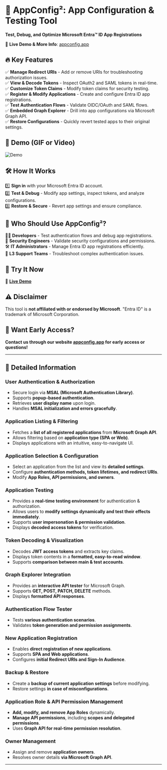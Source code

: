 # 🚀 AppConfig²: App Configuration & Testing Tool

**Test, Debug, and Optimize Microsoft Entra™ ID App Registrations**

🔗 **Live Demo & More Info**: [appconfig.app](https://appconfig.app)
<!-- 📖 **Documentation**: [Visit Docs](https://appconfig.app/docs) -->

## 🔥 Key Features
✅ **Manage Redirect URIs** - Add or remove URIs for troubleshooting authorization issues.  
✅ **View & Decode Tokens** - Inspect OAuth2 and SAML tokens in real-time.  
✅ **Customize Token Claims** - Modify token claims for security testing.  
✅ **Register & Modify Applications** - Create and configure Entra ID app registrations.  
✅ **Test Authentication Flows** - Validate OIDC/OAuth and SAML flows.  
✅ **Embedded Graph Explorer** - Drill into app configurations via Microsoft Graph API.  
✅ **Restore Configurations** - Quickly revert tested apps to their original settings.  

## 🎥 Demo (GIF or Video)
![Demo](https://yourimagehost.com/demo.gif)

## 🛠️ How It Works
1️⃣ **Sign in** with your Microsoft Entra ID account.  
2️⃣ **Test & Debug** - Modify app settings, inspect tokens, and analyze configurations.  
3️⃣ **Restore & Secure** - Revert app settings and ensure compliance.  

## 👥 Who Should Use AppConfig²?
👨‍💻 **Developers** - Test authentication flows and debug app registrations.  
🔐 **Security Engineers** - Validate security configurations and permissions.  
🛠️ **IT Administrators** - Manage Entra ID app registrations efficiently.  
🎯 **L3 Support Teams** - Troubleshoot complex authentication issues.  

## 🚀 Try It Now
🔗 **[Live Demo](https://appconfig.app)**  

## ⚠️ Disclaimer
This tool is **not affiliated with or endorsed by Microsoft**. "Entra ID" is a trademark of Microsoft Corporation.

## 📩 Want Early Access?  
**Contact us through our website [appconfig.app](https://appconfig.app) for early access or questions!**

---

## 📜 **Detailed Information**

### **User Authentication & Authorization**
- Secure login via **MSAL (Microsoft Authentication Library)**.
- Supports **popup-based authentication**.
- Retrieves **user display name** upon login.
- Handles **MSAL initialization and errors gracefully**.

### **Application Listing & Filtering**
- Fetches a **list of all registered applications** from **Microsoft Graph API**.
- Allows filtering based on **application type (SPA or Web)**.
- Displays applications with an intuitive, easy-to-navigate UI.

### **Application Selection & Configuration**
- Select an application from the list and view its **detailed settings**.
- Configure **authentication methods, token lifetimes, and redirect URIs**.
- Modify **App Roles, API permissions, and owners**.

### **Application Testing**
- Provides a **real-time testing environment** for authentication & authorization.
- Allows users to **modify settings dynamically and test their effects immediately**.
- Supports **user impersonation & permission validation**.
- Displays **decoded access tokens** for verification.

### **Token Decoding & Visualization**
- Decodes **JWT access tokens** and extracts key claims.
- Displays token contents in a **formatted, easy-to-read window**.
- Supports **comparison between main & test accounts**.

### **Graph Explorer Integration**
- Provides an **interactive API tester** for Microsoft Graph.
- Supports **GET, POST, PATCH, DELETE** methods.
- Displays **formatted API responses**.

### **Authentication Flow Tester**
- Tests **various authentication scenarios**.
- Validates **token generation and permission assignments**.

### **New Application Registration**
- Enables **direct registration of new applications**.
- Supports **SPA and Web applications**.
- Configures **initial Redirect URIs and Sign-In Audience**.

### **Backup & Restore**
- Create a **backup of current application settings** before modifying.
- Restore settings **in case of misconfigurations**.

### **Application Role & API Permission Management**
- **Add, modify, and remove App Roles** dynamically.
- **Manage API permissions**, including **scopes and delegated permissions**.
- Uses **Graph API for real-time permission resolution**.

### **Owner Management**
- Assign and remove **application owners**.
- Resolves owner details **via Microsoft Graph API**.

---


